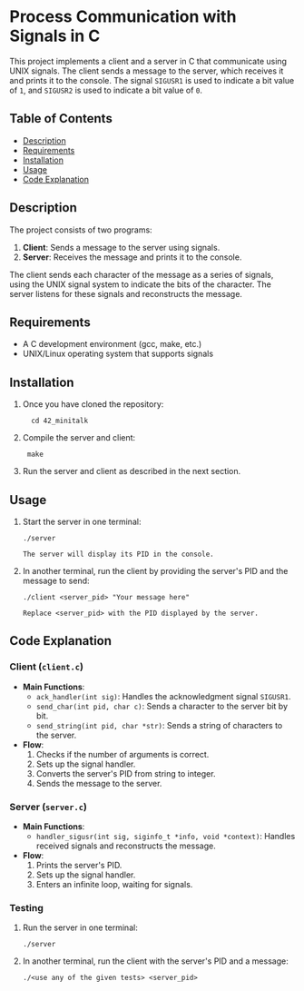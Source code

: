 Process Communication with Signals in C
=======================================

This project implements a client and a server in C that communicate using UNIX signals. The client sends a message to the server, which receives it and prints it to the console. The signal `SIGUSR1` is used to indicate a bit value of `1`, and `SIGUSR2` is used to indicate a bit value of `0`.

Table of Contents
-----------------

*   [Description](#description)
*   [Requirements](#requirements)
*   [Installation](#installation)
*   [Usage](#usage)
*   [Code Explanation](#code-explanation)

Description
-----------

The project consists of two programs:

1.  **Client**: Sends a message to the server using signals.
2.  **Server**: Receives the message and prints it to the console.

The client sends each character of the message as a series of signals, using the UNIX signal system to indicate the bits of the character. The server listens for these signals and reconstructs the message.

Requirements
------------

*   A C development environment (gcc, make, etc.)
*   UNIX/Linux operating system that supports signals

Installation
------------

1. Once you have cloned the repository:

         cd 42_minitalk
    
2. Compile the server and client:
    
        make
    
3. Run the server and client as described in the next section.
    
Usage
-----

1. Start the server in one terminal:
    
       ./server
    
       The server will display its PID in the console.

2. In another terminal, run the client by providing the server's PID and the message to send:

       ./client <server_pid> "Your message here"

       Replace <server_pid> with the PID displayed by the server.
    
Code Explanation
----------------

### Client (`client.c`)

*   **Main Functions**:
    *   `ack_handler(int sig)`: Handles the acknowledgment signal `SIGUSR1`.
    *   `send_char(int pid, char c)`: Sends a character to the server bit by bit.
    *   `send_string(int pid, char *str)`: Sends a string of characters to the server.
*   **Flow**:
    1.  Checks if the number of arguments is correct.
    2.  Sets up the signal handler.
    3.  Converts the server's PID from string to integer.
    4.  Sends the message to the server.

### Server (`server.c`)

*   **Main Functions**:
    *   `handler_sigusr(int sig, siginfo_t *info, void *context)`: Handles received signals and reconstructs the message.
*   **Flow**:
    1.  Prints the server's PID.
    2.  Sets up the signal handler.
    3.  Enters an infinite loop, waiting for signals.

### Testing

1.  Run the server in one terminal:

        ./server

2.  In another terminal, run the client with the server's PID and a message:
    
        ./<use any of the given tests> <server_pid>